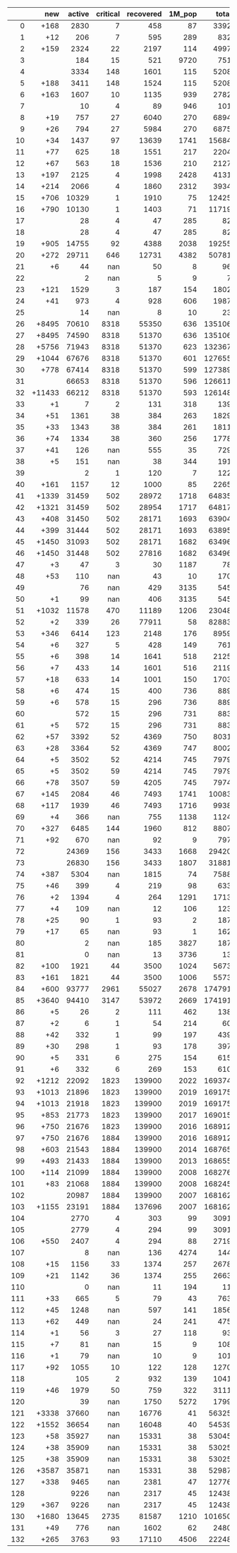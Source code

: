 |     |    new |   active |   critical |   recovered |   1M_pop |   total |
|----:|-------:|---------:|-----------:|------------:|---------:|--------:|
|   0 |   +168 |     2830 |          7 |         458 |       87 |    3392 |
|   1 |    +12 |      206 |          7 |         595 |      289 |     832 |
|   2 |   +159 |     2324 |         22 |        2197 |      114 |    4997 |
|   3 |        |      184 |         15 |         521 |     9720 |     751 |
|   4 |        |     3334 |        148 |        1601 |      115 |    5208 |
|   5 |   +188 |     3411 |        148 |        1524 |      115 |    5208 |
|   6 |   +163 |     1607 |         10 |        1135 |      939 |    2782 |
|   7 |        |       10 |          4 |          89 |      946 |     101 |
|   8 |    +19 |      757 |         27 |        6040 |      270 |    6894 |
|   9 |    +26 |      794 |         27 |        5984 |      270 |    6875 |
|  10 |    +34 |     1437 |         97 |       13639 |     1741 |   15684 |
|  11 |    +77 |      625 |         18 |        1551 |      217 |    2204 |
|  12 |    +67 |      563 |         18 |        1536 |      210 |    2127 |
|  13 |   +197 |     2125 |          4 |        1998 |     2428 |    4131 |
|  14 |   +214 |     2066 |          4 |        1860 |     2312 |    3934 |
|  15 |   +706 |    10329 |          1 |        1910 |       75 |   12425 |
|  16 |   +790 |    10130 |          1 |        1403 |       71 |   11719 |
|  17 |        |       28 |          4 |          47 |      285 |      82 |
|  18 |        |       28 |          4 |          47 |      285 |      82 |
|  19 |   +905 |    14755 |         92 |        4388 |     2038 |   19255 |
|  20 |   +272 |    29711 |        646 |       12731 |     4382 |   50781 |
|  21 |     +6 |       44 |        nan |          50 |        8 |      96 |
|  22 |        |        2 |        nan |           5 |        9 |       7 |
|  23 |   +121 |     1529 |          3 |         187 |      154 |    1802 |
|  24 |    +41 |      973 |          4 |         928 |      606 |    1987 |
|  25 |        |       14 |        nan |           8 |       10 |      23 |
|  26 |  +8495 |    70610 |       8318 |       55350 |      636 |  135106 |
|  27 |  +8495 |    74590 |       8318 |       51370 |      636 |  135106 |
|  28 |  +5756 |    71943 |       8318 |       51370 |      623 |  132367 |
|  29 |  +1044 |    67676 |       8318 |       51370 |      601 |  127655 |
|  30 |   +778 |    67414 |       8318 |       51370 |      599 |  127389 |
|  31 |        |    66653 |       8318 |       51370 |      596 |  126611 |
|  32 | +11433 |    66212 |       8318 |       51370 |      593 |  126148 |
|  33 |     +1 |        7 |          2 |         131 |      318 |     139 |
|  34 |    +51 |     1361 |         38 |         384 |      263 |    1829 |
|  35 |    +33 |     1343 |         38 |         384 |      261 |    1811 |
|  36 |    +74 |     1334 |         38 |         360 |      256 |    1778 |
|  37 |    +41 |      126 |        nan |         555 |       35 |     729 |
|  38 |     +5 |      151 |        nan |          38 |      344 |     191 |
|  39 |        |        2 |          1 |         120 |        7 |     122 |
|  40 |   +161 |     1157 |         12 |        1000 |       85 |    2265 |
|  41 |  +1339 |    31459 |        502 |       28972 |     1718 |   64835 |
|  42 |  +1321 |    31459 |        502 |       28954 |     1717 |   64817 |
|  43 |   +408 |    31450 |        502 |       28171 |     1693 |   63904 |
|  44 |   +399 |    31444 |        502 |       28171 |     1693 |   63895 |
|  45 |  +1450 |    31093 |        502 |       28171 |     1682 |   63496 |
|  46 |  +1450 |    31448 |        502 |       27816 |     1682 |   63496 |
|  47 |     +3 |       47 |          3 |          30 |     1187 |      78 |
|  48 |    +53 |      110 |        nan |          43 |       10 |     170 |
|  49 |        |       76 |        nan |         429 |     3135 |     545 |
|  50 |     +1 |       99 |        nan |         406 |     3135 |     545 |
|  51 |  +1032 |    11578 |        470 |       11189 |     1206 |   23048 |
|  52 |     +2 |      339 |         26 |       77911 |       58 |   82883 |
|  53 |   +346 |     6414 |        123 |        2148 |      176 |    8959 |
|  54 |     +6 |      327 |          5 |         428 |      149 |     761 |
|  55 |     +6 |      398 |         14 |        1641 |      518 |    2125 |
|  56 |     +7 |      433 |         14 |        1601 |      516 |    2119 |
|  57 |    +18 |      633 |         14 |        1001 |      150 |    1703 |
|  58 |     +6 |      474 |         15 |         400 |      736 |     889 |
|  59 |     +6 |      578 |         15 |         296 |      736 |     889 |
|  60 |        |      572 |         15 |         296 |      731 |     883 |
|  61 |     +5 |      572 |         15 |         296 |      731 |     883 |
|  62 |    +57 |     3392 |         52 |        4369 |      750 |    8031 |
|  63 |    +28 |     3364 |         52 |        4369 |      747 |    8002 |
|  64 |     +5 |     3502 |         52 |        4214 |      745 |    7979 |
|  65 |     +5 |     3502 |         59 |        4214 |      745 |    7979 |
|  66 |    +78 |     3507 |         59 |        4205 |      745 |    7974 |
|  67 |   +145 |     2084 |         46 |        7493 |     1741 |   10083 |
|  68 |   +117 |     1939 |         46 |        7493 |     1716 |    9938 |
|  69 |     +4 |      366 |        nan |         755 |     1138 |    1124 |
|  70 |   +327 |     6485 |        144 |        1960 |      812 |    8807 |
|  71 |    +92 |      670 |        nan |          92 |        9 |     797 |
|  72 |        |    24369 |        156 |        3433 |     1668 |   29420 |
|  73 |        |    26830 |        156 |        3433 |     1807 |   31881 |
|  74 |   +387 |     5304 |        nan |        1815 |       74 |    7588 |
|  75 |    +46 |      399 |          4 |         219 |       98 |     633 |
|  76 |     +2 |     1394 |          4 |         264 |     1291 |    1713 |
|  77 |     +4 |      109 |        nan |          12 |      106 |     123 |
|  78 |    +25 |       90 |          1 |          93 |        2 |     187 |
|  79 |    +17 |       65 |        nan |          93 |        1 |     162 |
|  80 |        |        2 |        nan |         185 |     3827 |     187 |
|  81 |        |        0 |        nan |          13 |     3736 |      13 |
|  82 |   +100 |     1921 |         44 |        3500 |     1024 |    5673 |
|  83 |   +161 |     1821 |         44 |        3500 |     1006 |    5573 |
|  84 |   +600 |    93777 |       2961 |       55027 |     2678 |  174791 |
|  85 |  +3640 |    94410 |       3147 |       53972 |     2669 |  174191 |
|  86 |     +5 |       26 |          2 |         111 |      462 |     138 |
|  87 |     +2 |        6 |          1 |          54 |      214 |      60 |
|  88 |    +42 |      332 |          1 |          99 |      197 |     439 |
|  89 |    +30 |      298 |          1 |          93 |      178 |     397 |
|  90 |     +5 |      331 |          6 |         275 |      154 |     615 |
|  91 |     +6 |      332 |          6 |         269 |      153 |     610 |
|  92 |  +1212 |    22092 |       1823 |      139900 |     2022 |  169374 |
|  93 |  +1013 |    21896 |       1823 |      139900 |     2019 |  169175 |
|  94 |  +1013 |    21918 |       1823 |      139900 |     2019 |  169175 |
|  95 |   +853 |    21773 |       1823 |      139900 |     2017 |  169015 |
|  96 |   +750 |    21676 |       1823 |      139900 |     2016 |  168912 |
|  97 |   +750 |    21676 |       1884 |      139900 |     2016 |  168912 |
|  98 |   +603 |    21543 |       1884 |      139900 |     2014 |  168765 |
|  99 |   +493 |    21433 |       1884 |      139900 |     2013 |  168655 |
| 100 |   +114 |    21099 |       1884 |      139900 |     2008 |  168276 |
| 101 |    +83 |    21068 |       1884 |      139900 |     2008 |  168245 |
| 102 |        |    20987 |       1884 |      139900 |     2007 |  168162 |
| 103 |  +1155 |    23191 |       1884 |      137696 |     2007 |  168162 |
| 104 |        |     2770 |          4 |         303 |       99 |    3091 |
| 105 |        |     2779 |          4 |         294 |       99 |    3091 |
| 106 |   +550 |     2407 |          4 |         294 |       88 |    2719 |
| 107 |        |        8 |        nan |         136 |     4274 |     144 |
| 108 |    +15 |     1156 |         33 |        1374 |      257 |    2678 |
| 109 |    +21 |     1142 |         36 |        1374 |      255 |    2663 |
| 110 |        |        0 |        nan |          11 |      194 |      11 |
| 111 |    +33 |      665 |          5 |          79 |       43 |     763 |
| 112 |    +45 |     1248 |        nan |         597 |      141 |    1856 |
| 113 |    +62 |      449 |        nan |          24 |      241 |     475 |
| 114 |     +1 |       56 |          3 |          27 |      118 |      93 |
| 115 |     +7 |       81 |        nan |          15 |        9 |     108 |
| 116 |     +1 |       79 |        nan |          10 |        9 |     101 |
| 117 |    +92 |     1055 |         10 |         122 |      128 |    1270 |
| 118 |        |      105 |          2 |         932 |      139 |    1041 |
| 119 |    +46 |     1979 |         50 |         759 |      322 |    3111 |
| 120 |        |       39 |        nan |        1750 |     5272 |    1799 |
| 121 |  +3338 |    37660 |        nan |       16776 |       41 |   56325 |
| 122 |  +1552 |    36654 |        nan |       16048 |       40 |   54539 |
| 123 |    +58 |    35927 |        nan |       15331 |       38 |   53045 |
| 124 |    +38 |    35909 |        nan |       15331 |       38 |   53025 |
| 125 |    +38 |    35909 |        nan |       15331 |       38 |   53025 |
| 126 |  +3587 |    35871 |        nan |       15331 |       38 |   52987 |
| 127 |   +338 |     9465 |        nan |        2381 |       47 |   12776 |
| 128 |        |     9226 |        nan |        2317 |       45 |   12438 |
| 129 |   +367 |     9226 |        nan |        2317 |       45 |   12438 |
| 130 |  +1680 |    13645 |       2735 |       81587 |     1210 |  101650 |
| 131 |    +49 |      776 |        nan |        1602 |       62 |    2480 |
| 132 |   +265 |     3763 |         93 |       17110 |     4506 |   22248 |